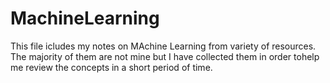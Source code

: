 # MachineLearning

This file icludes my notes on MAchine Learning from variety of resources. The majority of them are not mine but I have collected them in order tohelp me review the concepts in a short period of time. 

